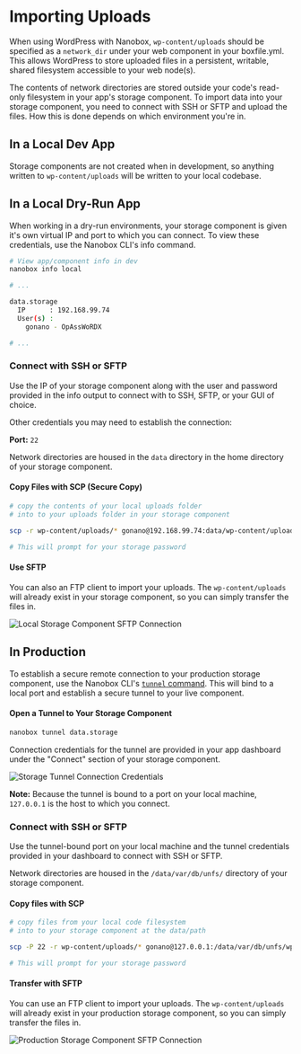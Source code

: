# Importing Uploads

When using WordPress with Nanobox, `wp-content/uploads` should be specified as a `network_dir` under your web component in your boxfile.yml. This allows WordPress to store uploaded files in a persistent, writable, shared filesystem accessible to your web node(s).

The contents of network directories are stored outside your code's read-only filesystem in your app's storage component. To import data into your storage component, you need to connect with SSH or SFTP and upload the files. How this is done depends on which environment you're in.

## In a Local Dev App
Storage components are not created when in development, so anything written to `wp-content/uploads` will be written to your local codebase.

## In a Local Dry-Run App
When working in a dry-run environments, your storage component is given it's own virtual IP and port to which you can connect. To view these credentials, use the Nanobox CLI's info command.

```bash
# View app/component info in dev
nanobox info local

# ...

data.storage
  IP      : 192.168.99.74
  User(s) :
    gonano - OpAssWoRDX

# ...
```

### Connect with SSH or SFTP
Use the IP of your storage component along with the user and password provided in the info output to connect with to SSH, SFTP, or your GUI of choice.

Other credentials you may need to establish the connection:

**Port:** `22`

Network directories are housed in the `data` directory in the home directory of your storage component.

#### Copy Files with SCP (Secure Copy)
```bash
# copy the contents of your local uploads folder
# into to your uploads folder in your storage component

scp -r wp-content/uploads/* gonano@192.168.99.74:data/wp-content/uploads

# This will prompt for your storage password
```

#### Use SFTP
You can also an FTP client to import your uploads. The  `wp-content/uploads` will already exist in your storage component, so you can simply transfer the files in.

![Local Storage Component SFTP Connection](/assets/storage/storage-sftp-local.png)

## In Production

To establish a secure remote connection to your production storage component, use the Nanobox CLI's [`tunnel` command](https://docs.nanobox.io/cli/tunnel/). This will bind to a local port and establish a secure tunnel to your live component.

#### Open a Tunnel to Your Storage Component
```bash
nanobox tunnel data.storage
```

Connection credentials for the tunnel are provided in your app dashboard under the "Connect" section of your storage component.

![Storage Tunnel Connection Credentials](/assets/storage/tunnel-creds.png)

**Note:** Because the tunnel is bound to a port on your local machine, `127.0.0.1` is the host to which you connect.

### Connect with SSH or SFTP
Use the tunnel-bound port on your local machine and the tunnel credentials provided in your dashboard to connect with SSH or SFTP.

Network directories are housed in the `/data/var/db/unfs/` directory of your storage component.

#### Copy files with SCP
```bash
# copy files from your local code filesystem
# into to your storage component at the data/path

scp -P 22 -r wp-content/uploads/* gonano@127.0.0.1:/data/var/db/unfs/wp-content/uploads

# This will prompt for your storage password
```

#### Transfer with SFTP
You can use an FTP client to import your uploads. The  `wp-content/uploads` will already exist in your production storage component, so you can simply transfer the files in.

![Production Storage Component SFTP Connection](/assets/storage/storage-sftp-prod.png)
